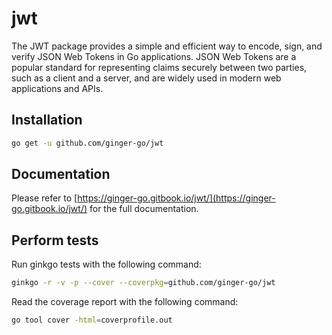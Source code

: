 # jwt

The JWT package provides a simple and efficient way to encode, sign, and verify JSON Web Tokens in Go applications. JSON Web Tokens are a popular standard for representing claims securely between two parties, such as a client and a server, and are widely used in modern web applications and APIs.

## Installation

```bash
go get -u github.com/ginger-go/jwt
```

## Documentation

Please refer to [https://ginger-go.gitbook.io/jwt/](https://ginger-go.gitbook.io/jwt/) for the full documentation.

## Perform tests

Run ginkgo tests with the following command:
```bash
ginkgo -r -v -p --cover --coverpkg=github.com/ginger-go/jwt
```

Read the coverage report with the following command:
```bash
go tool cover -html=coverprofile.out
```
